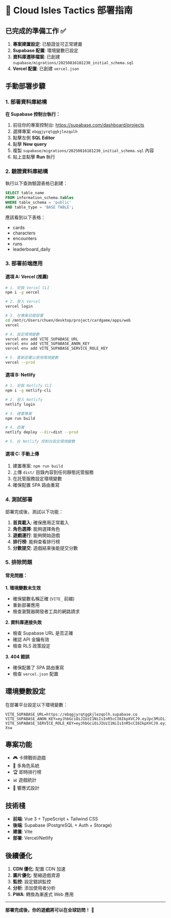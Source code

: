 # 🚀 Cloud Isles Tactics 部署指南

## 已完成的準備工作 ✅

1. **專案建置設定**: 已驗證並可正常建置
2. **Supabase 配置**: 環境變數已設定
3. **資料庫遷移檔案**: 已創建 `supabase/migrations/20250816181230_initial_schema.sql`
4. **Vercel 配置**: 已創建 `vercel.json`

## 手動部署步驟

### 1. 部署資料庫結構

**在 Supabase 控制台執行：**

1. 前往你的專案控制台: https://supabase.com/dashboard/projects
2. 選擇專案 `ebqgjyrqtggkjlezqolh`
3. 點擊左側 **SQL Editor**
4. 點擊 **New query**
5. 複製 `supabase/migrations/20250816181230_initial_schema.sql` 內容
6. 貼上並點擊 **Run** 執行

### 2. 驗證資料庫結構

執行以下查詢驗證表格已創建：

```sql
SELECT table_name 
FROM information_schema.tables 
WHERE table_schema = 'public' 
AND table_type = 'BASE TABLE';
```

應該看到以下表格：
- cards
- characters  
- encounters
- runs
- leaderboard_daily

### 3. 部署前端應用

#### 選項 A: Vercel (推薦)

```bash
# 1. 安裝 Vercel CLI
npm i -g vercel

# 2. 登入 Vercel
vercel login

# 3. 在專案目錄部署
cd /mnt/c/Users/chuen/desktop/project/cardgame/apps/web
vercel

# 4. 設定環境變數
vercel env add VITE_SUPABASE_URL
vercel env add VITE_SUPABASE_ANON_KEY
vercel env add VITE_SUPABASE_SERVICE_ROLE_KEY

# 5. 重新部署以使用環境變數
vercel --prod
```

#### 選項 B: Netlify

```bash
# 1. 安裝 Netlify CLI
npm i -g netlify-cli

# 2. 登入 Netlify
netlify login

# 3. 建置專案
npm run build

# 4. 部署
netlify deploy --dir=dist --prod

# 5. 在 Netlify 控制台設定環境變數
```

#### 選項 C: 手動上傳

1. 建置專案: `npm run build`
2. 上傳 `dist/` 目錄內容到任何靜態託管服務
3. 在託管服務設定環境變數
4. 確保配置 SPA 路由重寫

### 4. 測試部署

部署完成後，測試以下功能：

1. **首頁載入**: 確保應用正常載入
2. **角色選擇**: 能夠選擇角色
3. **遊戲運行**: 能夠開始遊戲
4. **排行榜**: 能夠查看排行榜
5. **分數提交**: 遊戲結束後能提交分數

### 5. 排除問題

#### 常見問題：

**1. 環境變數未生效**
- 確保變數名稱正確 (`VITE_` 前綴)
- 重新部署應用
- 檢查瀏覽器開發者工具的網路請求

**2. 資料庫連接失敗**
- 檢查 Supabase URL 是否正確
- 確認 API 金鑰有效
- 檢查 RLS 政策設定

**3. 404 錯誤**
- 確保配置了 SPA 路由重寫
- 檢查 `vercel.json` 配置

## 環境變數設定

在部署平台設定以下環境變數：

```
VITE_SUPABASE_URL=https://ebqgjyrqtggkjlezqolh.supabase.co
VITE_SUPABASE_ANON_KEY=eyJhbGciOiJIUzI1NiIsInR5cCI6IkpXVCJ9.eyJpc3MiOiJzdXBhYmFzZSIsInJlZiI6ImVicWdqeXJxdGdna2psZXpxb2xoIiwicm9sZSI6ImFub24iLCJpYXQiOjE3NTUzMzcyNzEsImV4cCI6MjA3MDkxMzI3MX0.gU2DdHWSvajXG902167GPCn0dbHy6lA7sl8t3ZRgl2w
VITE_SUPABASE_SERVICE_ROLE_KEY=eyJhbGciOiJIUzI1NiIsInR5cCI6IkpXVCJ9.eyJpc3MiOiJzdXBhYmFzZSIsInJlZiI6ImVicWdqeXJxdGdna2psZXpxb2xoIiwicm9sZSI6InNlcnZpY2Vfcm9sZSIsImlhdCI6MTc1NTMzNzI3MSwiZXhwIjoyMDcwOTEzMjcxfQ.omHKwQqKnWoLFFXODpSRmqDTMSroy1na2lRxbyL-Xsw
```

## 專案功能

- 🎮 卡牌戰術遊戲
- 👥 多角色系統
- 🏆 即時排行榜
- 📊 遊戲統計
- 📱 響應式設計

## 技術棧

- **前端**: Vue 3 + TypeScript + Tailwind CSS
- **後端**: Supabase (PostgreSQL + Auth + Storage)
- **建置**: Vite
- **部署**: Vercel/Netlify

## 後續優化

1. **CDN 優化**: 配置 CDN 加速
2. **圖片優化**: 壓縮遊戲資源
3. **監控**: 設定錯誤監控
4. **分析**: 添加使用者分析
5. **PWA**: 轉換為漸進式 Web 應用

---

**部署完成後，你的遊戲將可以在全球訪問！** 🎉